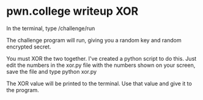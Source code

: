 # pwn.college writeup XOR

In the terminal, type
    /challenge/run

The challenge program will run, giving you a random key and random encrypted secret.

You must XOR the two together. I've created a python script to do this.
Just edit the numbers in the xor.py file with the numbers shown on your screen, save the file and type
    python xor.py

The XOR value will be printed to the terminal. Use that value and give it to the program.
